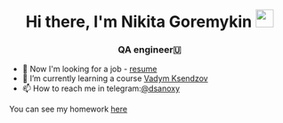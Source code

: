 
<!-- Вступление и приветствие -->
<h1 align="center">Hi there, I'm Nikita Goremykin
<img src="https://github.com/blackcater/blackcater/raw/main/images/Hi.gif" height="32"/></h1>
<h3 align="center">QA engineer🇺</h3>


<!-- Рассказ о себе: -->
- 🐝 Now I'm looking for a job - <a href="https://drive.google.com/file/d/1bDT30fcRy9ZLpTtY8nfZdK5arKqt8HWP/view?usp=sharing/">resume</a>
- 🌱 I’m currently learning a course <a href="https://ksendzov.com/">Vadym Ksendzov</a>
- 📫 How to reach me in telegram:<a href ="https://t.me/dsanoxy">@dsanoxy</a>
 
 You can see my homework <a href="https://github.com/mynameisnoxy/examples-of-homework">here</a>



